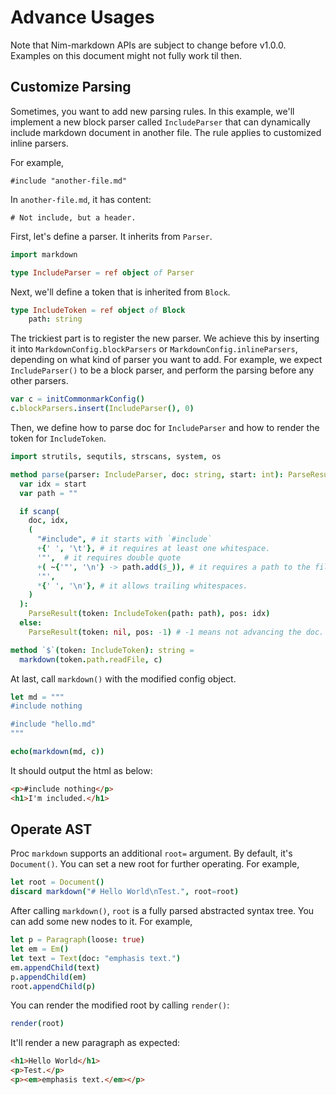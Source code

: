# Advance Usages

Note that Nim-markdown APIs are subject to change before v1.0.0.
Examples on this document might not fully work til then.

## Customize Parsing

Sometimes, you want to add new parsing rules.  In this example, we'll implement a new block parser called `IncludeParser` that can dynamically include markdown document in another file. The rule applies to customized inline parsers.

For example,

```
#include "another-file.md"
```

In `another-file.md`, it has content:

```
# Not include, but a header.
```

First, let's define a parser. It inherits from `Parser`.

```nim
import markdown

type IncludeParser = ref object of Parser
```

Next, we'll define a token that is inherited from `Block`.

```nim
type IncludeToken = ref object of Block
    path: string
```

The trickiest part is to register the new parser. We achieve this by inserting it into `MarkdownConfig.blockParsers` or `MarkdownConfig.inlineParsers`, depending on what kind of parser you want to add. For example, we expect `IncludeParser()` to be a block parser, and perform the parsing before any other parsers.

```nim
var c = initCommonmarkConfig()
c.blockParsers.insert(IncludeParser(), 0)
```

Then, we define how to parse doc for `IncludeParser` and how to render the token for `IncludeToken`.

```nim
import strutils, sequtils, strscans, system, os

method parse(parser: IncludeParser, doc: string, start: int): ParseResult  {.locks: "unknown".}=
  var idx = start
  var path = ""

  if scanp(
    doc, idx,
    (
      "#include", # it starts with `#include`
      +{' ', '\t'}, # it requires at least one whitespace.
      '"',  # it requires double quote
      +( ~{'"', '\n'} -> path.add($_)), # it requires a path to the filename.
      '"',
      *{' ', '\n'}, # it allows trailing whitespaces.
    )
  ):
    ParseResult(token: IncludeToken(path: path), pos: idx)
  else:
    ParseResult(token: nil, pos: -1) # -1 means not advancing the doc.

method `$`(token: IncludeToken): string =
  markdown(token.path.readFile, c)
```

At last, call `markdown()` with the modified config object.

```nim
let md = """
#include nothing

#include "hello.md"
"""

echo(markdown(md, c))
```

It should output the html as below:

```html
<p>#include nothing</p>
<h1>I'm included.</h1>

```

## Operate AST

Proc `markdown` supports an additional `root=` argument.
By default, it's `Document()`. You can set a new root for further operating.
For example,

```nim
let root = Document()
discard markdown("# Hello World\nTest.", root=root)
```

After calling `markdown()`, `root` is a fully parsed abstracted syntax tree.
You can add some new nodes to it.
For example,

```nim
let p = Paragraph(loose: true)
let em = Em()
let text = Text(doc: "emphasis text.")
em.appendChild(text)
p.appendChild(em)
root.appendChild(p)
```

You can render the modified root by calling `render()`:

```nim
render(root)
```

It'll render a new paragraph as expected:

```html
<h1>Hello World</h1>
<p>Test.</p>
<p><em>emphasis text.</em></p>
```
